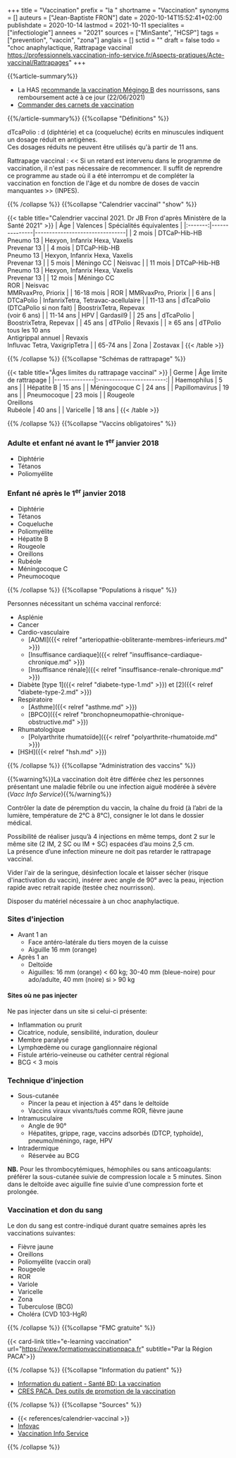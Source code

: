 +++
title = "Vaccination"
prefix = "la "
shortname = "Vaccination"
synonyms = []
auteurs = ["Jean-Baptiste FRON"]
date = 2020-10-14T15:52:41+02:00
publishdate = 2020-10-14
lastmod = 2021-10-11
specialites = ["infectiologie"]
annees = "2021"
sources = ["MinSante", "HCSP"]
tags = ["prevention", "vaccin", "zona"]
anglais = []
sctid = ""
draft = false
todo = "choc anaphylactique, Rattrapage vaccinal https://professionnels.vaccination-info-service.fr/Aspects-pratiques/Acte-vaccinal/Rattrapages"
+++

{{%article-summary%}}

- La HAS [recommande la vaccination Mégingo B](https://www.has-sante.fr/jcms/p_3273097/fr/meningocoques-b-la-has-recommande-la-vaccination-des-nourrissons) des nourrissons, sans remboursement acté à ce jour (22/06/2021)
- [Commander des carnets de vaccination](https://www.santepubliquefrance.fr/determinants-de-sante/vaccination/documents/brochure/carnet-de-vaccination.-adolescents-et-adultes)

{{%/article-summary%}}
{{%collapse "Définitions" %}}

dTcaPolio
: d (diphtérie) et ca (coqueluche) écrits en minuscules indiquent un dosage réduit en antigènes.  
Ces dosages réduits ne peuvent être utilisés qu'à partir de 11 ans.

Rattrapage vaccinal
: << Si un retard est intervenu dans le programme de vaccination, il n'est pas nécessaire de recommencer. Il suffit de reprendre ce programme au stade où il a été interrompu et de compléter la vaccination en fonction de l'âge et du nombre de doses de vaccin manquantes >> (INPES).

{{% /collapse %}}
{{%collapse "Calendrier vaccinal" "show" %}}

{{< table title="Calendrier vaccinal 2021. Dr JB Fron d'après Ministère de la Santé 2021" >}}
| Âge     | Valences      | Spécialités équivalentes       |
|:-------:|---------------|--------------------------------|
| 2 mois  | DTCaP-Hib-HB<br>Pneumo 13  | Hexyon, Infanrix Hexa, Vaxelis<br>Prevenar 13 |
| 4 mois  | DTCaP-Hib-HB<br>Pneumo 13  | Hexyon, Infanrix Hexa, Vaxelis<br>Prevenar 13 |
| 5 mois  | Méningo CC    | Neisvac                        |
| 11 mois | DTCaP-Hib-HB<br>Pneumo 13  | Hexyon, Infanrix Hexa, Vaxelis<br>Prevenar 13 |
| 12 mois | Méningo CC<br>ROR          | Neisvac<br>MMRvaxPro, Priorix                 |
| 16-18 mois | ROR        | MMRvaxPro, Priorix             |
| 6 ans   | DTCaPolio     | InfanrixTetra, Tetravac-acellulaire                       |
| 11-13 ans   | dTcaPolio<br>(DTCaPolio si non fait)       | BoostrixTetra, Repevax<br>(voir 6 ans)    |
| 11-14 ans   | HPV       | Gardasil9                      |
| 25 ans  | dTcaPolio     | BoostrixTetra, Repevax         |
| 45 ans  | dTPolio       | Revaxis    |
| ≥ 65 ans    | dTPolio tous les 10 ans<br>Antigrippal annuel | Revaxis<br>Influvac Tetra, VaxigripTetra |
| 65-74 ans   | Zona      | Zostavax   |
{{< /table >}}

{{% /collapse %}}
{{%collapse "Schémas de rattrapage" %}}

{{< table title="Âges limites du rattrapage vaccinal" >}}
| Germe        | Âge limite de rattrapage |
|--------------|:------------------------:|
| Haemophilus  | 5 ans                 |
| Hépatite B   | 15 ans                |
| Méningocoque C | 24 ans              |
| Papillomavirus | 19 ans              |
| Pneumocoque  | 23 mois               |
| Rougeole<br>Oreillons<br>Rubéole | 40 ans |
| Varicelle    | 18 ans                |
{{< /table >}}

{{% /collapse %}}
{{%collapse "Vaccins obligatoires" %}}

### Adulte et enfant né avant le 1<sup>er</sup> janvier 2018

- Diphtérie
- Tétanos
- Poliomyélite

### Enfant né après le 1<sup>er</sup> janvier 2018

- Diphtérie
- Tétanos
- Coqueluche
- Poliomyélite
- Hépatite B
- Rougeole
- Oreillons
- Rubéole
- Méningocoque C
- Pneumocoque

{{% /collapse %}}
{{%collapse "Populations à risque" %}}

Personnes nécessitant un schéma vaccinal renforcé:

- Asplénie
- Cancer
- Cardio-vasculaire
  - [AOMI]({{< relref "arteriopathie-obliterante-membres-inferieurs.md" >}})
  - [Insuffisance cardiaque]({{< relref "insuffisance-cardiaque-chronique.md" >}})
  - [Insuffisance rénale]({{< relref "insuffisance-renale-chronique.md" >}})
- Diabète [type 1]({{< relref "diabete-type-1.md" >}}) et [2]({{< relref "diabete-type-2.md" >}})
- Respiratoire
  - [Asthme]({{< relref "asthme.md" >}})
  - [BPCO]({{< relref "bronchopneumopathie-chronique-obstructive.md" >}})
- Rhumatologique
  - [Polyarthrite rhumatoïde]({{< relref "polyarthrite-rhumatoide.md" >}})
- [HSH]({{< relref "hsh.md" >}})

{{% /collapse %}}
{{%collapse "Administration des vaccins" %}}

{{%warning%}}La vaccination doit être différée chez les personnes présentant une maladie fébrile ou une infection aiguë modérée à sévère (*Vacc Info Service*){{%/warning%}}

Contrôler la date de péremption du vaccin, la chaîne du froid (à l’abri de la lumière, température de 2°C à 8°C), consigner le lot dans le dossier médical.

Possibilité de réaliser jusqu’à 4 injections en même temps, dont 2 sur le même site (2 IM, 2 SC ou IM + SC) espacées d’au moins 2,5 cm.  
La présence d’une infection mineure ne doit pas retarder le rattrapage vaccinal.

Vider l'air de la seringue, désinfection locale et laisser sécher (risque d'inactivation du vaccin), insérer avec angle de 90° avec la peau, injection rapide avec retrait rapide (testée chez nourrisson).

Disposer du matériel nécessaire à un choc anaphylactique.

### Sites d'injection

- Avant 1 an
  - Face antéro-latérale du tiers moyen de la cuisse
  - Aiguille 16 mm (orange)
- Après 1 an
  - Deltoïde
  - Aiguilles: 16 mm (orange) < 60 kg; 30-40 mm (bleue-noire) pour ado/adulte, 40 mm (noire) si > 90 kg

#### Sites où ne pas injecter

Ne pas injecter dans un site si celui-ci présente:

- Inflammation ou prurit
- Cicatrice, nodule, sensibilité, induration, douleur
- Membre paralysé
- Lymphœdème ou curage ganglionnaire régional
- Fistule artério-veineuse ou cathéter central régional
- BCG < 3 mois

### Technique d'injection

- Sous-cutanée
  - Pincer la peau et injection à 45° dans le deltoïde
  - Vaccins viraux vivants/tués comme ROR, fièvre jaune
- Intramusculaire
  - Angle de 90°
  - Hépatites, grippe, rage, vaccins adsorbés (DTCP, typhoïde), pneumo/méningo, rage, HPV
- Intradermique
  - Réservée au BCG

**NB.** Pour les thrombocytémiques, hémophiles ou sans anticoagulants: préférer la sous-cutanée suivie de compression locale ≥ 5 minutes. Sinon dans le deltoïde avec aiguille fine suivie d'une compression forte et prolongée.

### Vaccination et don du sang

Le don du sang est contre-indiqué durant quatre semaines après les vaccinations suivantes:

- Fièvre jaune
- Oreillons
- Poliomyélite (vaccin oral)
- Rougeole
- ROR
- Variole
- Varicelle
- Zona
- Tuberculose (BCG)
- Choléra (CVD 103-HgR)

{{% /collapse %}}
{{%collapse "FMC gratuite" %}}

{{< card-link title="e-learning vaccination" url="https://www.formationvaccinationpaca.fr" subtitle="Par la Région PACA">}}

{{% /collapse %}}
{{%collapse "Information du patient" %}}

- [Information du patient - Santé BD: La vaccination](https://santebd.org/les-fiches-santebd/docteur-generaliste/la-vaccination-mieux-comprendre-la-vaccination)
- [CRES PACA. Des outils de promotion de la vaccination](http://www.cres-paca.org/a/157/des-outils-de-promotion-de-la-vaccination/?utm_source=phplist785&utm_medium=email&utm_content=HTML&utm_campaign=Vaccination+%3A+des+outils+pour+les+professionnels+de+sant%C3%A9+)

{{% /collapse %}}
{{%collapse "Sources" %}}

- {{< references/calendrier-vaccinal >}}
- [Infovac](https://www.infovac.fr/)
- [Vaccination Info Service](https://professionnels.vaccination-info-service.fr/Aspects-pratiques/Acte-vaccinal/Administration-des-vaccins)

{{% /collapse %}}
